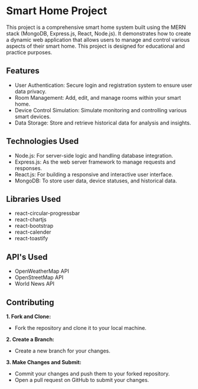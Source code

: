 # Smart Home Project
This project is a comprehensive smart home system built using the MERN stack (MongoDB, Express.js, React, Node.js). It demonstrates how to create a dynamic web application that allows users to manage and control various aspects of their smart home. This project is designed for educational and practice purposes.
## Features
* User Authentication: Secure login and registration system to ensure user data privacy.
* Room Management: Add, edit, and manage rooms within your smart home.
* Device Control Simulation: Simulate monitoring and controlling various smart devices.
* Data Storage: Store and retrieve historical data for analysis and insights.
## Technologies Used
* Node.js: For server-side logic and handling database integration.
* Express.js: As the web server framework to manage requests and responses.
* React.js: For building a responsive and interactive user interface.
* MongoDB: To store user data, device statuses, and historical data.
## Libraries Used
* react-circular-progressbar
* react-chartjs
* react-bootstrap
* react-calender
* react-toastify
## API's Used
* OpenWeatherMap API
* OpenStreetMap API
* World News API
## Contributing
**1. Fork and Clone:**  
* Fork the repository and clone it to your local machine.
  
**2. Create a Branch:**  
* Create a new branch for your changes.
 
**3. Make Changes and Submit:**  
* Commit your changes and push them to your forked repository.  
* Open a pull request on GitHub to submit your changes. 
